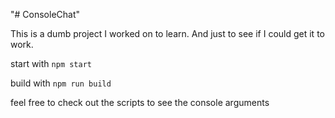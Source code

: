 "# ConsoleChat" 

This is a dumb project I worked on to learn.
And just to see if I could get it to work.


start with `npm start`


build with `npm run build`

feel free to check out the scripts to see the console arguments